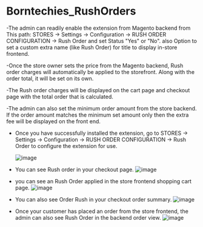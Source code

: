 # Borntechies_RushOrders

-The admin can readily enable the extension from Magento backend from This path: STORES -> Settings -> Configuration -> RUSH ORDER CONFIGURATION -> Rush Order and set Status "Yes" or "No". also Option to set a custom extra name (like Rush Order) for title to display in-store frontend.

-Once the store owner sets the price from the Magento backend, Rush order charges will automatically be applied to the storefront. Along with the order total, it will be set on its own.

-The Rush order charges will be displayed on the cart page and checkout page with the total order that is calculated.

-The admin can also set the minimum order amount from the store backend. If the order amount matches the minimum set amount only then the extra fee will be displayed on the front end.

- Once you have successfully installed the extension, go to STORES -> Settings -> Configuration -> RUSH ORDER CONFIGURATION -> Rush Order to configure the extension for use.

  ![image](https://github.com/user-attachments/assets/3f07695c-d5ed-488e-a8bb-83eb56768155)

- You can see Rush order in your checkout page.
![image](https://github.com/user-attachments/assets/8d6aee3c-8068-4499-a424-f92c35cb62ed)

- you can see an Rush Order applied in the store frontend shopping cart page.
![image](https://github.com/user-attachments/assets/4f61fd9d-84b2-426d-ae74-1957089e2a78)

- You can also see Order Rush in your checkout order summary.
![image](https://github.com/user-attachments/assets/591e798a-aec6-4d36-8d64-797848a7f70d)

- Once your customer has placed an order from the store frontend, the admin can also see Rush Order in the backend order view.
![image](https://github.com/user-attachments/assets/4ac242f4-4d4c-4f13-abc6-6323ce7eadaf)



